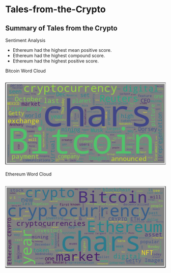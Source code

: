 # Tales-from-the-Crypto

## Summary of Tales from the Crypto


Sentiment Analysis
-	Ethereum had the highest mean positive score.
-	Ethereum had the highest compound score.
-	Ethereum had the highest positive score.


Bitcoin Word Cloud
## ![Bitcoin Word Cloud]( https://github.com/juliannehiew/Tales-from-the-Crypto/blob/main/images/Bitcoin_Wordcloud.JPG)


Ethereum Word Cloud
## ![Ethereum Word Cloud]( https://github.com/juliannehiew/Tales-from-the-Crypto/blob/main/images/Ethereum_Wordcloud.JPG)

